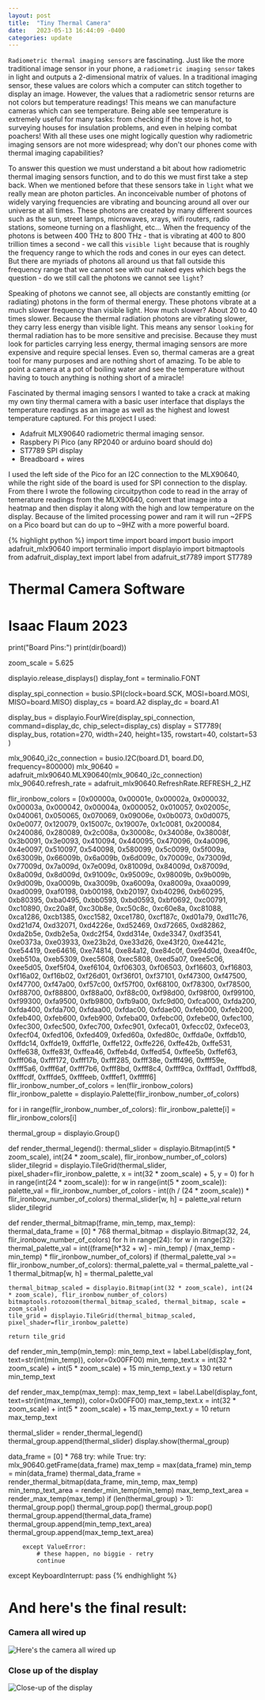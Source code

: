 ```yaml
---
layout: post
title:  "Tiny Thermal Camera"
date:   2023-05-13 16:44:09 -0400
categories: update
---
```

`Radiometric thermal imaging sensors` are fascinating. Just like the more traditional image sensor in your phone, a `radiometric imaging sensor` takes in light and outputs a 2-dimensional matrix of values. In a traditional imaging sensor, these values are colors which a computer can stitch together to display an image. However, the values that a radiometric sensor returns are not colors but temperature readings! This means we can manufacture cameras which can see temperature. Being able see temperature is extremely useful for many tasks: from checking if the stove is hot, to surveying houses for insulation problems, and even in helping combat poachers! With all these uses one might logically question why radiometric imaging sensors are not more widespread; why don't our phones come with thermal imaging capabilities?


To answer this question we must understand a bit about how radiometric thermal imaging sensors function, and to do this we must first take a step back. When we mentioned before that these sensors take in `light` what we really mean are photon particles. An inconceivable number of photons of widely varying frequencies are vibrating and bouncing around all over our universe at all times. These photons are created by many different sources such as the sun, street lamps, microwaves, xrays, wifi routers, radio stations, someone turning on a flashlight, etc... When the frequency of the photons is between 400 THz to 800 THz - that is vibrating at 400 to 800 trillion times a second - we call this `visible light` because that is roughly the frequency range to which the rods and cones in our eyes can detect. But there are myriads of photons all around us that fall outside this frequency range that we cannot see with our naked eyes which begs the question - do we still call the photons we cannot see `light`?


Speaking of photons we cannot see, all objects are constantly emitting (or radiating) photons in the form of thermal energy. These photons vibrate at a much slower frequency than visible light. How much slower? About 20 to 40 times slower. Because the thermal radiation photons are vibrating slower, they carry less energy than visible light. This means any sensor `looking` for thermal radiation has to be more sensitive and precisise. Because they must look for particles carrying less energy, thermal imaging sensors are more expensive and require special lenses. Even so, thermal cameras are a great tool for many purposes and are nothing short of amazing. To be able to point a camera at a pot of boiling water and see the temperature without having to touch anything is nothing short of a miracle!


Fascinated by thermal imaging sensors I wanted to take a crack at making my own tiny thermal camera with a basic user interface that displays the temperature readings as an image as well as the highest and lowest temperature captured. For this project I used:
* Adafruit MLX90640 radiometric thermal imaging sensor.
* Raspbery Pi Pico (any RP2040 or arduino board should do)
* ST7789 SPI display
* Breadboard + wires


I used the left side of the Pico for an I2C connection to the MLX90640, while the right side of the board is used for SPI connection to the display. From there I wrote the following circuitpython code to read in the array of temerature readings from the MLX90640, convert that image into a heatmap and then display it along with the high and low temperature on the display. Because of the limited processing power and ram it will run ~2FPS on a Pico board but can do up to ~9HZ with a more powerful board.


{% highlight python %}
import time
import board
import busio
import adafruit_mlx90640
import terminalio
import displayio
import bitmaptools
from adafruit_display_text import label
from adafruit_st7789 import ST7789

# Thermal Camera Software
# Isaac Flaum 2023
print("Board Pins:")
print(dir(board))

zoom_scale = 5.625

displayio.release_displays()
display_font = terminalio.FONT

display_spi_connection = busio.SPI(clock=board.SCK,
                MOSI=board.MOSI,
                MISO=board.MISO)
display_cs = board.A2
display_dc = board.A1

display_bus = displayio.FourWire(display_spi_connection, command=display_dc, chip_select=display_cs)
display = ST7789(
    display_bus, rotation=270, width=240, height=135, rowstart=40, colstart=53
)

mlx_90640_i2c_connection = busio.I2C(board.D1, board.D0, frequency=800000)
mlx_90640 = adafruit_mlx90640.MLX90640(mlx_90640_i2c_connection)
mlx_90640.refresh_rate = adafruit_mlx90640.RefreshRate.REFRESH_2_HZ

flir_ironbow_colors = [0x00000a, 0x00001e, 0x00002a, 0x000032, 0x00003a, 0x000042, 0x00004a, 0x000052, 0x010057, 0x02005c, 0x040061, 0x050065, 0x070069, 0x09006e, 0x0b0073,
                       0x0d0075, 0x0e0077, 0x120079, 0x15007c, 0x19007e, 0x1c0081, 0x200084, 0x240086, 0x280089, 0x2c008a, 0x30008c, 0x34008e, 0x38008f, 0x3b0091, 0x3e0093,
                       0x410094, 0x440095, 0x470096, 0x4a0096, 0x4e0097, 0x510097, 0x540098, 0x580099, 0x5c0099, 0x5f009a, 0x63009b, 0x66009b, 0x6a009b, 0x6d009c, 0x70009c,
                       0x73009d, 0x77009d, 0x7a009d, 0x7e009d, 0x81009d, 0x84009d, 0x87009d, 0x8a009d, 0x8d009d, 0x91009c, 0x95009c, 0x98009b, 0x9b009b, 0x9d009b, 0xa0009b,
                       0xa3009b, 0xa6009a, 0xa8009a, 0xaa0099, 0xad0099, 0xaf0198, 0xb00198, 0xb20197, 0xb40296, 0xb60295, 0xb80395, 0xba0495, 0xbb0593, 0xbd0593, 0xbf0692,
                       0xc00791, 0xc10890, 0xc20a8f, 0xc30b8e, 0xc50c8c, 0xc60e8a, 0xc81088, 0xca1286, 0xcb1385, 0xcc1582, 0xce1780, 0xcf187c, 0xd01a79, 0xd11c76, 0xd21d74,
                       0xd32071, 0xd4226e, 0xd52469, 0xd72665, 0xd82862, 0xda2b5e, 0xdb2e5a, 0xdc2f54, 0xdd314e, 0xde3347, 0xdf3541, 0xe0373a, 0xe03933, 0xe23b2d, 0xe33d26,
                       0xe43f20, 0xe4421c, 0xe54419, 0xe64616, 0xe74814, 0xe84a12, 0xe84c0f, 0xe94d0d, 0xea4f0c, 0xeb510a, 0xeb5309, 0xec5608, 0xec5808, 0xed5a07, 0xee5c06,
                       0xee5d05, 0xef5f04, 0xef6104, 0xf06303, 0xf06503, 0xf16603, 0xf16803, 0xf16a02, 0xf16b02, 0xf26d01, 0xf36f01, 0xf37101, 0xf47300, 0xf47500, 0xf47700,
                       0xf47a00, 0xf57c00, 0xf57f00, 0xf68100, 0xf78300, 0xf78500, 0xf88700, 0xf88800, 0xf88a00, 0xf88c00, 0xf98d00, 0xf98f00, 0xf99100, 0xf99300, 0xfa9500,
                       0xfb9800, 0xfb9a00, 0xfc9d00, 0xfca000, 0xfda200, 0xfda400, 0xfda700, 0xfdaa00, 0xfdac00, 0xfdae00, 0xfeb000, 0xfeb200, 0xfeb400, 0xfeb600, 0xfeb900,
                       0xfeba00, 0xfebc00, 0xfebe00, 0xfec100, 0xfec300, 0xfec500, 0xfec700, 0xfec901, 0xfeca01, 0xfecc02, 0xfece03, 0xfecf04, 0xfed106, 0xfed409, 0xfed60a,
                       0xfed80c, 0xffda0e, 0xffdb10, 0xffdc14, 0xffde19, 0xffdf1e, 0xffe122, 0xffe226, 0xffe42b, 0xffe531, 0xffe638, 0xffe83f, 0xffea46, 0xffeb4d, 0xffed54,
                       0xffee5b, 0xffef63, 0xfff06a, 0xfff172, 0xfff17b, 0xfff285, 0xfff38e, 0xfff496, 0xfff59e, 0xfff5a6, 0xfff6af, 0xfff7b6, 0xfff8bd, 0xfff8c4, 0xfff9ca,
                       0xfffad1, 0xfffbd8, 0xfffcdf, 0xfffde5, 0xfffeeb, 0xfffef1, 0xfffff6]
flir_ironbow_number_of_colors = len(flir_ironbow_colors)
flir_ironbow_palette = displayio.Palette(flir_ironbow_number_of_colors)

for i in range(flir_ironbow_number_of_colors):
    flir_ironbow_palette[i] = flir_ironbow_colors[i]

thermal_group = displayio.Group()

def render_thermal_legend():
    thermal_slider = displayio.Bitmap(int(5 * zoom_scale), int(24 * zoom_scale), flir_ironbow_number_of_colors)
    slider_tilegrid = displayio.TileGrid(thermal_slider, pixel_shader=flir_ironbow_palette, x = int(32 * zoom_scale) + 5, y = 0)
    for h in range(int(24 * zoom_scale)):
        for w in range(int(5 * zoom_scale)):
            palette_val = flir_ironbow_number_of_colors - int((h / (24 * zoom_scale)) * flir_ironbow_number_of_colors)
            thermal_slider[w, h] = palette_val
    return slider_tilegrid

def render_thermal_bitmap(frame, min_temp, max_temp):
    thermal_data_frame = [0] * 768
    thermal_bitmap = displayio.Bitmap(32, 24, flir_ironbow_number_of_colors)
    for h in range(24):
        for w in range(32):
            thermal_palette_val = int((frame[h*32 + w] - min_temp) / (max_temp - min_temp) * flir_ironbow_number_of_colors)
            if (thermal_palette_val >= flir_ironbow_number_of_colors):
                thermal_palette_val = thermal_palette_val - 1
            thermal_bitmap[w, h] = thermal_palette_val

    thermal_bitmap_scaled = displayio.Bitmap(int(32 * zoom_scale), int(24 * zoom_scale), flir_ironbow_number_of_colors)
    bitmaptools.rotozoom(thermal_bitmap_scaled, thermal_bitmap, scale = zoom_scale)
    tile_grid = displayio.TileGrid(thermal_bitmap_scaled, pixel_shader=flir_ironbow_palette)  
    
    return tile_grid

def render_min_temp(min_temp):
    min_temp_text = label.Label(display_font, text=str(int(min_temp)), color=0x00FF00)
    min_temp_text.x = int(32 * zoom_scale) + int(5 * zoom_scale) + 15
    min_temp_text.y = 130
    return min_temp_text

def render_max_temp(max_temp):
    max_temp_text = label.Label(display_font, text=str(int(max_temp)), color=0x00FF00)
    max_temp_text.x = int(32 * zoom_scale) + int(5 * zoom_scale) + 15
    max_temp_text.y = 10
    return max_temp_text


thermal_slider = render_thermal_legend()
thermal_group.append(thermal_slider)
display.show(thermal_group)

data_frame = [0] * 768
try:
    while True:
        try:
            mlx_90640.getFrame(data_frame)
            max_temp = max(data_frame)
            min_temp = min(data_frame)
            thermal_data_frame = render_thermal_bitmap(data_frame, min_temp, max_temp)
            min_temp_text_area = render_min_temp(min_temp)
            max_temp_text_area = render_max_temp(max_temp)
            if (len(thermal_group) > 1):
                thermal_group.pop()
                thermal_group.pop()
                thermal_group.pop()
            thermal_group.append(thermal_data_frame)
            thermal_group.append(min_temp_text_area)
            thermal_group.append(max_temp_text_area)
            
        except ValueError:
            # these happen, no biggie - retry
            continue
except KeyboardInterrupt:
    pass
{% endhighlight %}

# And here's the final result:

### Camera all wired up
![Here's the camera all wired up](/images/tiny-thermal-full.png)

### Close up of the display
![Close-up of the display](/images/tiny-thermal-close.png)